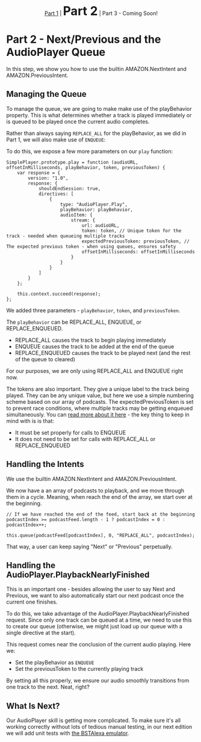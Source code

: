 <p align="center" >
    <a href="https://github.com/bespoken/super-simple-audio-player/blob/master/README.md">Part 1</a> 
    | <strong style="font-size: 24pt">Part 2</strong>
    | Part 3 - Coming Soon!
</p>

# Part 2 - Next/Previous and the AudioPlayer Queue
In this step, we show you how to use the builtin AMAZON.NextIntent and AMAZON.PreviousIntent.

## Managing the Queue
To manage the queue, we are going to make make use of the playBehavior property. This is what determines whether a track is played immediately or is queued to be played once the current audio completes.

Rather than always saying `REPLACE_ALL` for the playBehavior, as we did in Part 1, we will also make use of `ENQUEUE`:

To do this, we expose a few more parameters on our `play` function:
```
SimplePlayer.prototype.play = function (audioURL, offsetInMilliseconds, playBehavior, token, previousToken) {
    var response = {
        version: "1.0",
        response: {
            shouldEndSession: true,
            directives: [
                {
                    type: "AudioPlayer.Play",
                    playBehavior: playBehavior,
                    audioItem: {
                        stream: {
                            url: audioURL,
                            token: token, // Unique token for the track - needed when queueing multiple tracks
                            expectedPreviousToken: previousToken, // The expected previous token - when using queues, ensures safety
                            offsetInMilliseconds: offsetInMilliseconds
                        }
                    }
                }
            ]
        }
    };

    this.context.succeed(response);
};
```
We added three parameters - `playBehavior`, `token`, and `previousToken`.

The `playBehavior` can be REPLACE_ALL, ENQUEUE, or REPLACE_ENQUEUED.
* REPLACE_ALL causes the track to begin playing immediately
* ENQUEUE causes the track to be added at the end of the queue
* REPLACE_ENQUEUED causes the track to be played next (and the rest of the queue to cleared)

For our purposes, we are only using REPLACE_ALL and ENQUEUE right now.

The tokens are also important. They give a unique label to the track being played.
They can be any unique value, but here we use a simple numbering scheme based on our array of podcasts.
The expectedPreviousToken is set to prevent race conditions, where multiple tracks may be getting enqueued simultaneously.
You can [read more about it here](https://developer.amazon.com/public/solutions/alexa/alexa-skills-kit/docs/custom-audioplayer-interface-reference#play) - the key thing to keep in mind with is is that:
 * It must be set properly for calls to ENQUEUE
 * It does not need to be set for calls with REPLACE_ALL or REPLACE_ENQUEUED

## Handling the Intents
We use the builtin AMAZON.NextIntent and AMAZON.PreviousIntent.

We now have a an array of podcasts to playback, and we move through them in a cycle. Meaning, when reach the end of the array, we start over at the beginning.
```
// If we have reached the end of the feed, start back at the beginning
podcastIndex >= podcastFeed.length - 1 ? podcastIndex = 0 : podcastIndex++;

this.queue(podcastFeed[podcastIndex], 0, "REPLACE_ALL", podcastIndex);
```
 That way, a user can keep saying "Next" or "Previous" perpetually.

## Handling the AudioPlayer.PlaybackNearlyFinished
This is an important one - besides allowing the user to say Next and Previous, we want to also automatically start our next podcast once the current one finishes.

To do this, we take advantage of the AudioPlayer.PlaybackNearlyFinished request.
Since only one track can be queued at a time, we need to use this to create our queue (otherwise, we might just load up our queue with a single directive at the start).

This request comes near the conclusion of the current audio playing. Here we:
* Set the playBehavior as `ENQUEUE`
* Set the previousToken to the currently playing track

By setting all this properly, we ensure our audio smoothly transitions from one track to the next. Neat, right?

## What Is Next?
Our AudioPlayer skill is getting more complicated. To make sure it's all working correctly without lots of tedious manual testing,
in our next edition we will add unit tests with [the BSTAlexa emulator](http://docs.bespoken.tools/en/latest/tutorials/tutorial_bst_emulator_nodejs/).
